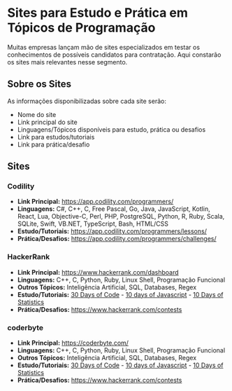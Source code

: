 # Sites para Estudo e Prática em Tópicos de Programação
Muitas empresas lançam mão de sites especializados em testar os conhecimentos de possíveis candidatos para contratação. Aqui constarão os sites mais relevantes nesse segmento.

## Sobre os Sites
As informações disponibilizadas sobre cada site serão:
- Nome do site
- Link principal do site
- Linguagens/Tópicos disponíveis para estudo, prática ou desafios
- Link para estudos/tutoriais
- Link para prática/desafio

## Sites

### Codility

- **Link Principal:** https://app.codility.com/programmers/
- **Linguagens:** C#, C++, C, Free Pascal, Go, Java, JavaScript, Kotlin, React, Lua, Objective-C, Perl, PHP, PostgreSQL, Python, R, Ruby, Scala, SQLite, Swift, VB.NET, TypeScript, Bash, HTML/CSS
- **Estudo/Tutoriais:** https://app.codility.com/programmers/lessons/
- **Prática/Desafios:** https://app.codility.com/programmers/challenges/

### HackerRank

- **Link Principal:** https://www.hackerrank.com/dashboard
- **Linguagens:** C++, C, Python, Ruby, Linux Shell, Programação Funcional
- **Outros Tópicos:** Inteligência Artificial, SQL, Databases, Regex
- **Estudo/Tutoriais:** [30 Days of Code](https://www.hackerrank.com/domains/tutorials/30-days-of-code) - [10 days of Javascript](https://www.hackerrank.com/domains/tutorials/10-days-of-javascript) - [10 Days of Statistics](https://www.hackerrank.com/domains/tutorials/10-days-of-statistics)
- **Prática/Desafios:** https://www.hackerrank.com/contests

### coderbyte

- **Link Principal:** https://coderbyte.com/
- **Linguagens:** C++, C, Python, Ruby, Linux Shell, Programação Funcional
- **Outros Tópicos:** Inteligência Artificial, SQL, Databases, Regex
- **Estudo/Tutoriais:** [30 Days of Code](https://www.hackerrank.com/domains/tutorials/30-days-of-code) - [10 days of Javascript](https://www.hackerrank.com/domains/tutorials/10-days-of-javascript) - [10 Days of Statistics](https://www.hackerrank.com/domains/tutorials/10-days-of-statistics)
- **Prática/Desafios:** https://www.hackerrank.com/contests
